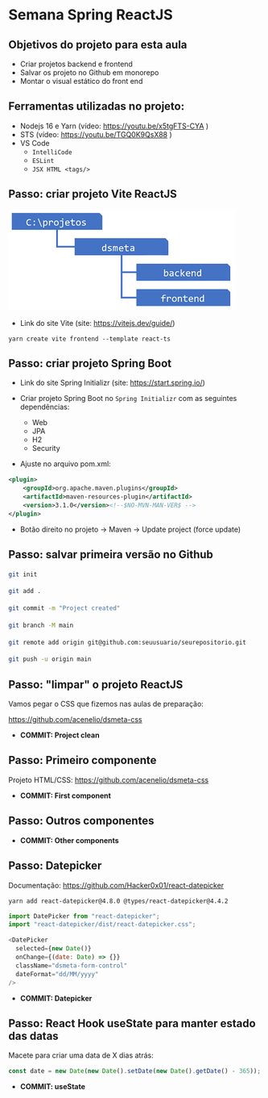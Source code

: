 # Semana Spring ReactJS

## Objetivos do projeto para esta aula

- Criar projetos backend e frontend
- Salvar os projeto no Github em monorepo
- Montar o visual estático do front end

## Ferramentas utilizadas no projeto:

- Nodejs 16 e Yarn (vídeo: https://youtu.be/x5tgFTS-CYA )
- STS (vídeo: https://youtu.be/TGQ0K9QsX88 )
- VS Code
  - `IntelliCode`
  - `ESLint`
  - `JSX HTML <tags/>`

## Passo: criar projeto Vite ReactJS

![Imagem Caminho Arquivo](https://raw.githubusercontent.com/devsuperior/bds-assets/main/sds/pastas-dsmeta.png)

- Link do site Vite (site: https://vitejs.dev/guide/)

```
yarn create vite frontend --template react-ts
```

## Passo: criar projeto Spring Boot

- Link do site Spring Initializr (site: https://start.spring.io/)

- Criar projeto Spring Boot no `Spring Initializr` com as seguintes dependências:

  - Web
  - JPA
  - H2
  - Security

- Ajuste no arquivo pom.xml:

```xml
<plugin>
	<groupId>org.apache.maven.plugins</groupId>
	<artifactId>maven-resources-plugin</artifactId>
	<version>3.1.0</version><!--$NO-MVN-MAN-VER$ -->
</plugin>
```

- Botão direito no projeto -> Maven -> Update project (force update)

## Passo: salvar primeira versão no Github

```bash
git init

git add .

git commit -m "Project created"

git branch -M main

git remote add origin git@github.com:seuusuario/seurepositorio.git

git push -u origin main
```

## Passo: "limpar" o projeto ReactJS

Vamos pegar o CSS que fizemos nas aulas de preparação:

https://github.com/acenelio/dsmeta-css

- **COMMIT: Project clean**

## Passo: Primeiro componente

Projeto HTML/CSS: https://github.com/acenelio/dsmeta-css

- **COMMIT: First component**

## Passo: Outros componentes

- **COMMIT: Other components**

## Passo: Datepicker

Documentação: https://github.com/Hacker0x01/react-datepicker

```
yarn add react-datepicker@4.8.0 @types/react-datepicker@4.4.2
```

```javascript
import DatePicker from "react-datepicker";
import "react-datepicker/dist/react-datepicker.css";
```

```javascript
<DatePicker
  selected={new Date()}
  onChange={(date: Date) => {}}
  className="dsmeta-form-control"
  dateFormat="dd/MM/yyyy"
/>
```

- **COMMIT: Datepicker**

## Passo: React Hook useState para manter estado das datas

Macete para criar uma data de X dias atrás:

```javascript
const date = new Date(new Date().setDate(new Date().getDate() - 365));
```

- **COMMIT: useState**
